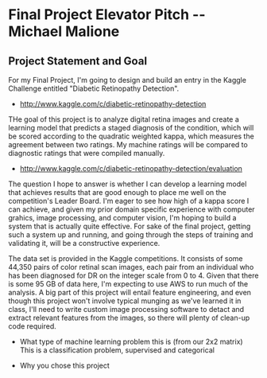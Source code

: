 # Final Project Elevator Pitch -- Michael Malione

## Project Statement and Goal
For my Final Project, I'm going to design and build an entry in the Kaggle Challenge entitled "Diabetic Retinopathy Detection".
* http://www.kaggle.com/c/diabetic-retinopathy-detection

THe goal of this project is to analyze digital retina images and create a learning model that predicts a staged diagnosis of the condition, which will be scored according to the quadratic weighted kappa, which measures the agreement between two ratings. My machine ratings will be compared to diagnostic ratings that were compiled manually.
* http://www.kaggle.com/c/diabetic-retinopathy-detection/evaluation

The question I hope to answer is whether I can develop a learning model that achieves results that are good enough to place me well on the competition's Leader Board. I'm eager to see how high of a kappa score I can achieve, and given my prior domain specific experience with computer grahics, image processing, and computer vision, I'm hoping to build a system that is actually quite effective. For sake of the final project, getting such a system up and running, and going through the steps of training and validating it, will be a constructive experience.

The data set is provided in the Kaggle competitions. It consists of some 44,350 pairs of color retinal scan images, each pair from an individual who has been diagnosed for DR on the integer scale from 0 to 4. Given that there is some 95 GB of data here, I'm expecting to use AWS to run much of the analysis. A big part of this project will entail feature engineering, and even though this project won't involve typical munging as we've learned it in class, I'll need to write custom image processing software to detact and extract relevant features from the images, so there will plenty of clean-up code required.

* What type of machine learning problem this is (from our 2x2 matrix)
This is a classification problem, supervised and categorical

* Why you chose this project
